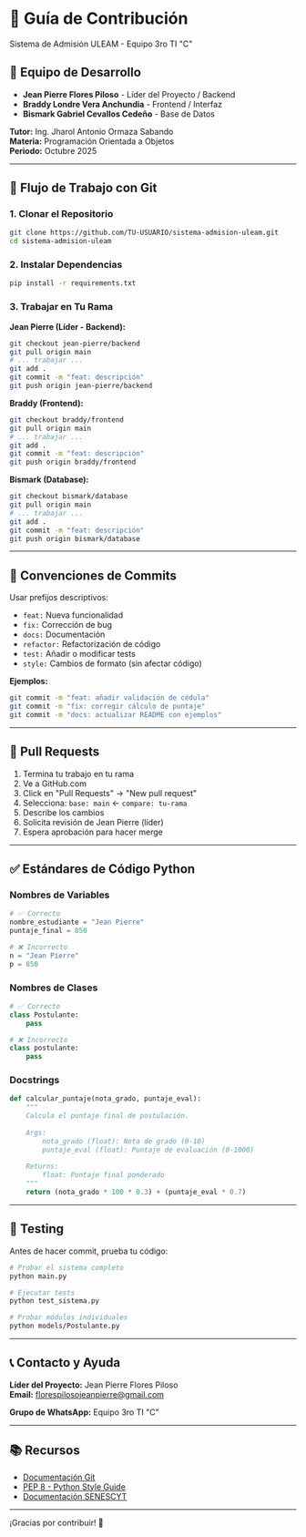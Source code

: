 # 🤝 Guía de Contribución

Sistema de Admisión ULEAM - Equipo 3ro TI "C"

## 👥 Equipo de Desarrollo

- **Jean Pierre Flores Piloso** - Líder del Proyecto / Backend
- **Braddy Londre Vera Anchundia** - Frontend / Interfaz
- **Bismark Gabriel Cevallos Cedeño** - Base de Datos

**Tutor:** Ing. Jharol Antonio Ormaza Sabando  
**Materia:** Programación Orientada a Objetos  
**Periodo:** Octubre 2025

---

## 🌿 Flujo de Trabajo con Git

### 1. Clonar el Repositorio
```bash
git clone https://github.com/TU-USUARIO/sistema-admision-uleam.git
cd sistema-admision-uleam
```

### 2. Instalar Dependencias
```bash
pip install -r requirements.txt
```

### 3. Trabajar en Tu Rama

**Jean Pierre (Líder - Backend):**
```bash
git checkout jean-pierre/backend
git pull origin main
# ... trabajar ...
git add .
git commit -m "feat: descripción"
git push origin jean-pierre/backend
```

**Braddy (Frontend):**
```bash
git checkout braddy/frontend
git pull origin main
# ... trabajar ...
git add .
git commit -m "feat: descripción"
git push origin braddy/frontend
```

**Bismark (Database):**
```bash
git checkout bismark/database
git pull origin main
# ... trabajar ...
git add .
git commit -m "feat: descripción"
git push origin bismark/database
```

---

## 📝 Convenciones de Commits

Usar prefijos descriptivos:

- `feat:` Nueva funcionalidad
- `fix:` Corrección de bug
- `docs:` Documentación
- `refactor:` Refactorización de código
- `test:` Añadir o modificar tests
- `style:` Cambios de formato (sin afectar código)

**Ejemplos:**
```bash
git commit -m "feat: añadir validación de cédula"
git commit -m "fix: corregir cálculo de puntaje"
git commit -m "docs: actualizar README con ejemplos"
```

---

## 🔄 Pull Requests

1. Termina tu trabajo en tu rama
2. Ve a GitHub.com
3. Click en "Pull Requests" → "New pull request"
4. Selecciona: `base: main` ← `compare: tu-rama`
5. Describe los cambios
6. Solicita revisión de Jean Pierre (líder)
7. Espera aprobación para hacer merge

---

## ✅ Estándares de Código Python

### Nombres de Variables
```python
# ✅ Correcto
nombre_estudiante = "Jean Pierre"
puntaje_final = 850

# ❌ Incorrecto
n = "Jean Pierre"
p = 850
```

### Nombres de Clases
```python
# ✅ Correcto
class Postulante:
    pass

# ❌ Incorrecto
class postulante:
    pass
```

### Docstrings
```python
def calcular_puntaje(nota_grado, puntaje_eval):
    """
    Calcula el puntaje final de postulación.
    
    Args:
        nota_grado (float): Nota de grado (0-10)
        puntaje_eval (float): Puntaje de evaluación (0-1000)
    
    Returns:
        float: Puntaje final ponderado
    """
    return (nota_grado * 100 * 0.3) + (puntaje_eval * 0.7)
```

---

## 🧪 Testing

Antes de hacer commit, prueba tu código:

```bash
# Probar el sistema completo
python main.py

# Ejecutar tests
python test_sistema.py

# Probar módulos individuales
python models/Postulante.py
```

---

## 📞 Contacto y Ayuda

**Líder del Proyecto:** Jean Pierre Flores Piloso  
**Email:** florespilosojeanpierre@gmail.com

**Grupo de WhatsApp:** Equipo 3ro TI "C"

---

## 📚 Recursos

- [Documentación Git](https://git-scm.com/docs)
- [PEP 8 - Python Style Guide](https://pep8.org/)
- [Documentación SENESCYT](https://www.senescyt.gob.ec/)

---

¡Gracias por contribuir! 🚀